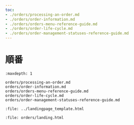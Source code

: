 ```yaml
---
toc:
- ./orders/processing-an-order.md
- ./orders/order-information.md
- ./orders/orders-menu-reference-guide.md
- ./orders/order-life-cycle.md
- ./orders/order-management-statuses-reference-guide.md
---
```

# 順番

```{toctree}
:maxdepth: 1

orders/processing-an-order.md
orders/order-information.md
orders/orders-menu-reference-guide.md
orders/order-life-cycle.md
orders/order-management-statuses-reference-guide.md
```

```{raw} html
:file: ../landingpage_template.html
```

```{raw} html
:file: orders/landing.html
```
